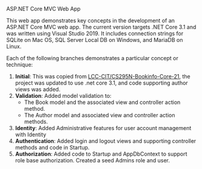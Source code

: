 ASP.NET Core MVC Web App

This web app demonstrates key concepts in the development of an ASP.NET Core MVC web app. The current version targets .NET Core 3.1 and was written using Visual Studio 2019. It includes connection strings for SQLite on Mac OS, SQL Server Local DB on Windows, and MariaDB on Linux.

Each of the following branches demonstrates a particular concept or technique:
1. **Initial**: This was copied from [LCC-CIT/CS295N-Bookinfo-Core-21](https://github.com/LCC-CIT/CS295N-Bookinfo-Core-21/tree/EF-SeedData), the project was updated to use .net core 3.1, and code supporting author views was added.
2. **Validation**: Added model validation to:
   -  The Book model and the associated view and controller action method.
   - The Author model and associated view and controller action methods.
3. **Identity**: Added Administrative features for user account management with Identity
4. **Authentication**: Added login and logout views and supporting controller methods and code in Startup.
5. **Authorization**: Added code to Startup and AppDbContext to support role base authorization. Created a seed Admins role and user.


